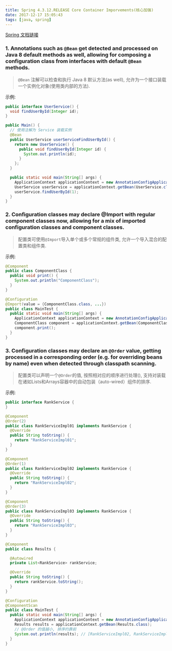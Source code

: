 ```yaml
---
title: Spring 4.3.12.RELEASE Core Container Imporvements(核心加强)
date: 2017-12-17 15:05:43
tags: [java, spring]
---
```


[Spring 文档链接](https://docs.spring.io/spring/docs/4.3.14.BUILD-SNAPSHOT/spring-framework-reference/htmlsingle/#v4_2-Core-Container-Improvements)

<!-- more -->

### 1. Annotations such as `@Bean` get detected and processed on Java 8 default methods as well, allowing for composing a configuration class from interfaces with default `@Bean` methods.

> `@Bean` 注解可以检查和执行 Java 8 默认方法(as well), 允许为一个接口装载一个实例化对象(使用类内部的方法).

示例: 

```java
public interface UserService() {
  void findUserById(Integer id);
}
```

```java
public Main() {
  // 使用注解为 Service 装载实例 
  @Bean
  public UserService userServiceFindUserById() {
    return new UserService() {
      public void findUserById(Integer id) {
        System.out.println(id);
      }
    };
  }

  public static void main(String[] args) {
    ApplicationContext applicationContext = new AnnotationConfigApplicationContext(MainTest.class);
    UserService userService = applicationContext.getBean(UserService.class);
    userService.findUserById(1);
  }
}
```


### 2. Configuration classes may declare @Import with regular component classes now, allowing for a mix of imported configuration classes and component classes.

> 配置类可使用`@Import`导入单个或多个常规的组件类, 允许一个导入混合的配置类和组件类.

示例: 
```java
@Component
public class ComponentClass {
  public void print() {
    System.out.println("ComponentClass");
  }
}
```
```java
@Configuration
@Import(value = {ComponentClass.class, ...})
public class MainTest {
  public static void main(String[] args) {
    ApplicationContext applicationContext = new AnnotationConfigApplicationContext(MainTest.class);
    ComponentClass component = applicationContext.getBean(ComponentClass.class);
    component.print();
  }
}
```


### 3. Configuration classes may declare an `@Order` value, getting processed in a corresponding order (e.g. for overriding beans by name) even when detected through classpath scanning.

> 配置类可以声明一个`@Order`的值, 按照相对应的顺序进行处理(), 
支持对装载在诸如Lists和Arrays容器中的自动包装（auto-wired）组件的排序.

示例: 
```java
public interface RankService {
}
```
```java
@Component
@Order(2)
public class RankServiceImpl01 implements RankService {
  @Override
  public String toString() {
    return "RankServiceImpl01";
  }
}
```
```java
@Component
@Order(1)
public class RankServiceImpl02 implements RankService {
  @Override
  public String toString() {
    return "RankServiceImpl02";
  }
}
```
```java
@Component
@Order(3)
public class RankServiceImpl03 implements RankService {
  @Override
  public String toString() {
    return "RankServiceImpl03";
  }
}
```
```java
@Component
public class Results {

  @Autowired
  private List<RankService> rankService;

  @Override
  public String toString() {
    return rankService.toString();
  }
}
```
```java
@Configuration
@ComponentScan
public class MainTest {
  public static void main(String[] args) {
    ApplicationContext applicationContext = new AnnotationConfigApplicationContext(MainTest.class);
    Results results = applicationContext.getBean(Results.class);
    // @Order 的值越小, 排序约靠前
    System.out.println(results); // [RankServiceImpl02, RankServiceImpl01, RankServiceImpl03]
  }
}
```